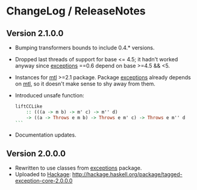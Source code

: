 # ChangeLog / ReleaseNotes


## Version 2.1.0.0

* Bumping transformers bounds to include 0.4.\* versions.
* Dropped last threads of support for base <= 4.5; it hadn't worked anyway
  since [exceptions][] ==0.6 depend on base >=4.5 && <5.
* Instances for [mtl][] >=2.1 package. Package [exceptions][] already depends
  on [mtl][], so it doesn't make sense to shy away from them.
* Introduced unsafe function:

    ````Haskell
    liftCCLike
        :: (((a -> m b) -> m' c) -> m'' d)
        -> ((a -> Throws e m b) -> Throws e m' c) -> Throws e m'' d
    ```

* Documentation updates.


## Version 2.0.0.0

* Rewritten to use classes from [exceptions][] package.
* Uploaded to [Hackage][]:
  <http://hackage.haskell.org/package/tagged-exception-core-2.0.0.0>



[exceptions]:
  http://hackage.haskell.org/package/exceptions
  "exceptions package on Hackage"
[Hackage]:
  http://hackage.haskell.org/
  "HackageDB (or just Hackage) is a collection of releases of Haskell packages."
[mtl]:
  http://hackage.haskell.org/package/mtl
  "mtl package on Hackage"

